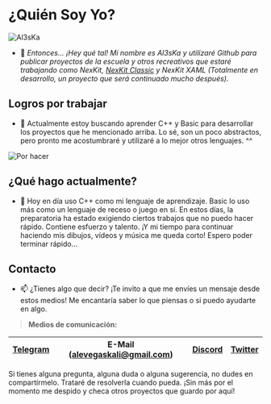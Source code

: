 # ¿Quién Soy Yo?
![Al3sKa](https://user-images.githubusercontent.com/68668508/161415896-5a73dd53-ce57-4665-9747-42b71b339cd4.jpg)

- 👋 _Entonces... ¡Hey qué tal! Mi nombre es Al3sKa y utilizaré Github para publicar proyectos de la escuela y otros recreativos que estaré trabajando como NexKit, [NexKit Classic](https://www.youtube.com/watch?v=plEbotLpajo) y NexKit XAML (Totalmente en desarrollo, un proyecto que será continuado mucho después)._

## Logros por trabajar
- 👀 Actualmente estoy buscando aprender C++ y Basic para desarrollar los proyectos que he mencionado arriba. Lo sé, son un poco abstractos, pero pronto me acostumbraré y utilizaré a lo mejor otros lenguajes. ^^ 

![Por hacer](https://user-images.githubusercontent.com/68668508/161416239-280e5eeb-c70f-4316-97dd-a2e05b4e8635.png)

## ¿Qué hago actualmente?
- 🌱 Hoy en día uso C++ como mi lenguaje de aprendizaje. Basic lo uso más como un lenguaje de receso o juego en sí. En estos días, la preparatoria ha estado exigiendo ciertos trabajos que no puedo hacer rápido. Contiene esfuerzo y talento. ¡Y mi tiempo para continuar haciendo mis dibujos, vídeos y música me queda corto! Espero poder terminar rápido...

## Contacto

- 📫 ¿Tienes algo que decir? ¡Te invito a que me envíes un mensaje desde estos medios! Me encantaría saber lo que piensas o si puedo ayudarte en algo. 

> **Medios de comunicación:**

| [Telegram](https://t.me/Al3sKa) | E-Mail (alevegaskali@gmail.com) | [Discord](https://dsc.gg/ArenaNex) | [Twitter](https://twitter.com/Al3sKaTheCatFox)
| ------------- | ------------- | ------------- | ------------- |

Si tienes alguna pregunta, alguna duda o alguna sugerencia, no dudes en compartírmelo. Trataré de resolverla cuando pueda. ¡Sin más por el momento me despido y checa otros proyectos que guardo por aquí!
  
<!---
Al3sKa/Al3sKa is a ✨ special ✨ repository because its `README.md` (this file) appears on your GitHub profile.
You can click the Preview link to take a look at your changes.
--->

